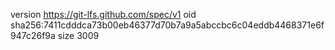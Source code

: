 version https://git-lfs.github.com/spec/v1
oid sha256:7411cdddca73b00eb46377d70b7a9a5abccbc6c04eddb4468371e6f947c26f9a
size 3009
